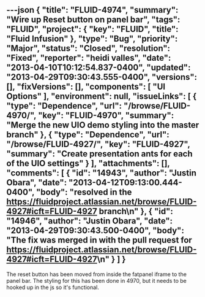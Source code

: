 ---json
{
  "title": "FLUID-4974",
  "summary": "Wire up Reset button on panel bar",
  "tags": "FLUID",
  "project": {
    "key": "FLUID",
    "title": "Fluid Infusion"
  },
  "type": "Bug",
  "priority": "Major",
  "status": "Closed",
  "resolution": "Fixed",
  "reporter": "heidi valles",
  "date": "2013-04-10T10:12:54.837-0400",
  "updated": "2013-04-29T09:30:43.555-0400",
  "versions": [],
  "fixVersions": [],
  "components": [
    "UI Options"
  ],
  "environment": null,
  "issueLinks": [
    {
      "type": "Dependence",
      "url": "/browse/FLUID-4970/",
      "key": "FLUID-4970",
      "summary": "Merge the new UIO demo styling into the master branch"
    },
    {
      "type": "Dependence",
      "url": "/browse/FLUID-4927/",
      "key": "FLUID-4927",
      "summary": "Create presentation ants for each of the UIO settings"
    }
  ],
  "attachments": [],
  "comments": [
    {
      "id": "14943",
      "author": "Justin Obara",
      "date": "2013-04-12T09:13:00.444-0400",
      "body": "resolved in the <https://fluidproject.atlassian.net/browse/FLUID-4927#icft=FLUID-4927> branch\n"
    },
    {
      "id": "14946",
      "author": "Justin Obara",
      "date": "2013-04-29T09:30:43.500-0400",
      "body": "The fix was merged in with the pull request for <https://fluidproject.atlassian.net/browse/FLUID-4927#icft=FLUID-4927>\n"
    }
  ]
}
---
The reset button has been moved from inside the fatpanel iframe to the panel bar. The styling for this has been done in 4970, but it needs to be hooked up in the js so it's functional.

        
